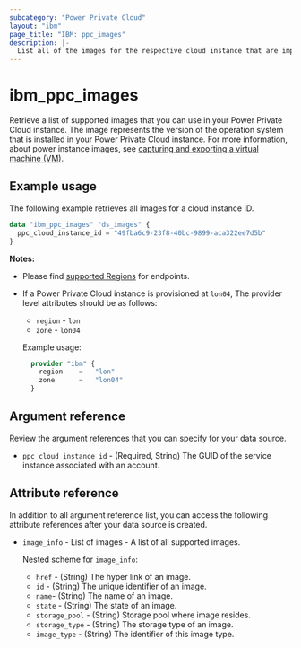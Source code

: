 ```yaml
---
subcategory: "Power Private Cloud"
layout: "ibm"
page_title: "IBM: ppc_images"
description: |-
  List all of the images for the respective cloud instance that are imported from catalog by the user.
---
```


# ibm_ppc_images
Retrieve a list of supported images that you can use in your Power Private Cloud instance. The image represents the version of the operation system that is installed in your Power Private Cloud instance. For more information, about power instance images, see [capturing and exporting a virtual machine (VM)](https://cloud.ibm.com/docs/power-iaas?topic=power-iaas-capturing-exporting-vm).

## Example usage
The following example retrieves all images for a cloud instance ID. 

```terraform
data "ibm_ppc_images" "ds_images" {
  ppc_cloud_instance_id = "49fba6c9-23f8-40bc-9899-aca322ee7d5b"
}
```

 **Notes:**
* Please find [supported Regions](https://cloud.ibm.com/apidocs/power-cloud#endpoint) for endpoints.
* If a Power Private Cloud instance is provisioned at `lon04`, The provider level attributes should be as follows:
  * `region` - `lon`
  * `zone` - `lon04`
  
  Example usage:
  
  ```terraform
    provider "ibm" {
      region    =   "lon"
      zone      =   "lon04"
    }
  ```
  
## Argument reference
Review the argument references that you can specify for your data source. 

- `ppc_cloud_instance_id` - (Required, String) The GUID of the service instance associated with an account.

## Attribute reference
In addition to all argument reference list, you can access the following attribute references after your data source is created.

- `image_info` - List of images - A list of all supported images. 

  Nested scheme for `image_info`:
  - `href` - (String) The hyper link of an image. 
  - `id` - (String) The unique identifier of an image.
  - `name`-  (String) The name of an image.
  - `state` - (String) The state of an image.
  - `storage_pool` - (String) Storage pool where image resides.
  - `storage_type` - (String) The storage type of an image.
  - `image_type` - (String) The identifier of this image type.
